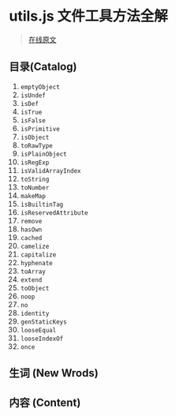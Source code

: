 # utils.js 文件工具方法全解

> [在线原文](http://caibaojian.com/vue-design/appendix/shared-util.html)


## 目录(Catalog)
1. `emptyObject`
1. `isUndef`
1. `isDef`
1. `isTrue`
1. `isFalse`
1. `isPrimitive`
1. `isObject`
1. `toRawType`
1. `isPlainObject`
1. `isRegExp`
1. `isValidArrayIndex`
1. `toString`
1. `toNumber`
1. `makeMap`
1. `isBuiltinTag`
1. `isReservedAttribute`
1. `remove`
1. `hasOwn`
1. `cached`
1. `camelize`
1. `capitalize`
1. `hyphenate`
1. `toArray`
1. `extend`
1. `toObject`
1. `noop`
1. `no`
1. `identity`
1. `genStaticKeys`
1. `looseEqual`
1. `looseIndexOf`
1. `once`



## 生词 (New Wrods)



## 内容 (Content)
